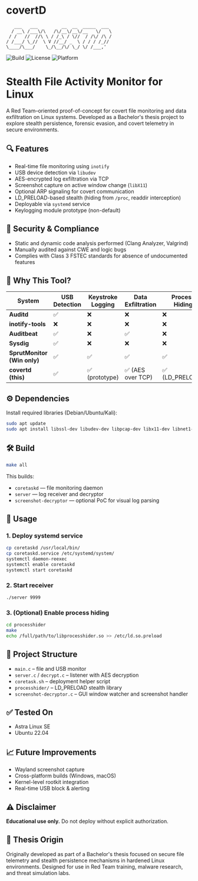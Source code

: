 # covertD

```
   ___   ___         __  __  _____  ___ 
  / __\ /___\/\   /\/__\/__\/__   \/   \
 / /   //  //\ \ / /_\ / \//  / /\/ /\ /
/ /___/ \_//  \ V //__/ _  \ / / / /_// 
\____/\___/    \_/\__/\/ \_/ \/ /___,'  
```

![Build](https://img.shields.io/badge/build-passing-brightgreen)
![License](https://img.shields.io/badge/license-educational-blue)
![Platform](https://img.shields.io/badge/platform-Linux-lightgrey)

# Stealth File Activity Monitor for Linux

A Red Team–oriented proof-of-concept for covert file monitoring and data exfiltration on Linux systems. Developed as a Bachelor's thesis project to explore stealth persistence, forensic evasion, and covert telemetry in secure environments.

## 🔍 Features

- Real-time file monitoring using `inotify`
- USB device detection via `libudev`
- AES-encrypted log exfiltration via TCP
- Screenshot capture on active window change (`libX11`)
- Optional ARP signaling for covert communication
- LD_PRELOAD-based stealth (hiding from `/proc`, readdir interception)
- Deployable via `systemd` service
- Keylogging module prototype (non-default)

## 🧪 Security & Compliance

- Static and dynamic code analysis performed (Clang Analyzer, Valgrind)
- Manually audited against CWE and logic bugs
- Complies with Class 3 FSTEC standards for absence of undocumented features

## 🧩 Why This Tool?

| System                      | USB Detection | Keystroke Logging | Data Exfiltration | Process Hiding  | Screenshots |
| --------------------------- | ------------- | ----------------- | ----------------- | --------------- | ----------- |
| **Auditd**                  | ✅            | ❌                | ❌                | ❌              | ❌          |
| **inotify-tools**           | ❌            | ❌                | ❌                | ❌              | ❌          |
| **Auditbeat**               | ✅            | ❌                | ✅                | ❌              | ❌          |
| **Sysdig**                  | ✅            | ❌                | ❌                | ❌              | ✅          |
| **SprutMonitor (Win only)** | ✅            | ✅                | ✅                | ✅              | ✅          |
| **covertd (this)**        | ✅            | ✅ (prototype)    | ✅ (AES over TCP) | ✅ (LD_PRELOAD) | ✅          |

## ⚙️ Dependencies

Install required libraries (Debian/Ubuntu/Kali):

```bash
sudo apt update
sudo apt install libssl-dev libudev-dev libpcap-dev libx11-dev libnet1-dev
```

## 🛠 Build

```bash
make all
```

This builds:
- `coretaskd` — file monitoring daemon
- `server` — log receiver and decryptor
- `screenshot-decryptor` — optional PoC for visual log parsing

## 🚀 Usage

### 1. Deploy systemd service

```bash
cp coretaskd /usr/local/bin/
cp coretaskd.service /etc/systemd/system/
systemctl daemon-reexec
systemctl enable coretaskd
systemctl start coretaskd
```

### 2. Start receiver

```bash
./server 9999
```

### 3. (Optional) Enable process hiding

```bash
cd processhider
make
echo /full/path/to/libprocesshider.so >> /etc/ld.so.preload
```

## 📁 Project Structure

- `main.c` – file and USB monitor
- `server.c` / `decrypt.c` – listener with AES decryption
- `coretask.sh` – deployment helper script
- `processhider/` – LD_PRELOAD stealth library
- `screenshot-decryptor.c` – GUI window watcher and screenshot handler

## ✅ Tested On

- Astra Linux SE
- Ubuntu 22.04

## 📈 Future Improvements

- Wayland screenshot capture
- Cross-platform builds (Windows, macOS)
- Kernel-level rootkit integration
- Real-time USB block & alerting

## ⚠ Disclaimer

**Educational use only.** Do not deploy without explicit authorization.

## 🧠 Thesis Origin

Originally developed as part of a Bachelor's thesis focused on secure file telemetry and stealth persistence mechanisms in hardened Linux environments. Designed for use in Red Team training, malware research, and threat simulation labs.
